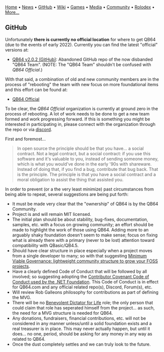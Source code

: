 [Home](https://qb64.com) • [News](news.md) • [GitHub](github.md) • [Wiki](wiki.md) • [Games](games.md) • [Media](media.md) • [Community](community.md) • [Rolodex](rolodex.md) • [More...](more.md)

## GitHub

Unfortunately **there is currently no official location** for where to get QB64 (due to the events of early 2022). Currently you can find the latest "official" versions at:

- [QB64 v2.0.2 (GitHub)](https://github.com/QB64Team/qb64): Abandoned GitHub repo of the now disbanded "QB64 Team". (NOTE: The "QB64 Team" shouldn't be confused with *QB64 Official*.)

With that said, a combination of old and new community members are in the process of "rebooting" the team with new focus on more foundational items and this effort can be found at:

- [QB64 Official](https://github.com/QB64Official/qb64)

To be clear, the *QB64 Official* organization is currently at ground zero in the process of rebooting.  A lot of work needs to be done to get a new team formed and work progressing forward. If this is something you might be interested in participating in, please connect with the organization through the repo or via [discord](community.md).

First and foremost...

> In open source the principle should be that you have... a social contract. Not a legal contract, but a social contract: if you use this software and it's valuable to you, instead of sending someone money, which is what you would've done in the early '90s with shareware. Instead of doing that, if you find a bug, contribute that bug back. That is the principle. The principle is that you have a social contract and a moral obligation to assist the thing that assisted you.

In order to prevent (or a the very least minimize) past circumstances from being able to repeat, several suggestions are being put forth:

- It must be made very clear that the "ownership" of QB64 is by the QB64 Community.
- Project is and will remain MIT licensed.
- The initial plan should be about stability, bug-fixes, documentation, samples, etc. with a focus on growing community; an effort should be made to highlight the work of those using QB64.  Adding more to an arguably shaky foundation doesn't seem to make sense; focus on fixing what is already there with a primary (never to be lost) attention toward compatibility with QBasic/QB4.5.
- Should have clear structure in place especially when a project moves from a single developer to many; so with that suggesting [Minimum Viable Governance: lightweight community structure to grow your FOSS projects](https://github.blog/2021-07-22-minimum-viable-governance-lightweight-community-structure-foss-projects/).
- Have a clearly defined Code of Conduct that will be followed by all involved; so suggesting adopting the [Contributor Covenant Code of Conduct used by the .NET Foundation](https://dotnetfoundation.org/about/code-of-conduct#:~:text=Contributor%20Covenant%20Code%20of%20Conduct%201%20Preamble.%20The,...%207%20Enforcement%20Guidelines.%20...%208%20Attribution.%20).  This Code of Conduct is in effect for QB64.com and any official related repo(s), Discord, Forum(s), etc.
- Will review Rob Galleons philosophy for contributions as part of defining the MVG.
- There will be no [Benevolent Dictator for Life](https://en.wikipedia.org/wiki/Benevolent_dictator_for_life) role; the only person that could claim that role has seperated himself from the project... as such, the need for a MVG structure is needed for QB64.
- Any donations, fundraisers, financial contributions, etc. will not be considered in any manner unless/until a solid foundation exists and a real treasurer is in place.  This may never actually happen, but until it does... no one, period, should be asking for any money in any way as related to QB64.
- Once the dust completely settles and we can truly look to the future.